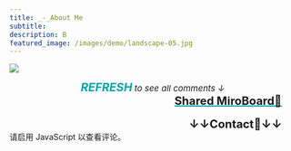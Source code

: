 ```yaml
---
title: _-_About Me
subtitle: 
description: B
featured_image: /images/demo/landscape-05.jpg
---
```


![]({{site.baseurl}}/images/About/van.png)

<!-- <div class="gallery" data-columns="3">
    <img src="{{site.baseurl}}/images/About/陈可凡简历合集_页面_1.png">
    <img src="{{site.baseurl}}/images/About/陈可凡简历合集_页面_2.png">
    <img src="{{site.baseurl}}/images/About/Kefan_Chen_092024.png">
</div> -->

<!-- *Refresh to see all comments* -->
<div style="text-align: center;">
    <strong><a style="color: rgb(0, 165, 171, 1);font-size: 20px; font-style: italic;">REFRESH</a></strong>
    <a style="font-size: 15px; font-style: italic;"> to see all comments ↓</a>
</div>

<div style="text-align: right; margin-right: 25px;">
    <strong><a href="https://miro.com/welcomeonboard/cmJqbk93YllOWExIVk9WbWRVak91YjNzMFZmR25TTnZoeWdma3RMczFQejRpd1UySGl1RmpnRDNzdWplcG9rUXwzNDU4NzY0NTY3MzgyMDc5OTIzfDI=?share_link_id=715339690278" style="text-decoration: underline; text-decoration-color: rgb(0, 165, 171, 1); font-size: 20px">Shared MiroBoard🎨</a></strong><br>
    <br>
    <strong><a style="font-size: 20px">↓↓Contact📣↓↓</a></strong>
</div>

<div id="disqus_thread"></div>
<script>
    var disqus_config = function () {
        this.page.url = window.location.href;  // 使用页面 URL
        this.page.identifier = window.location.pathname;  // 使用页面路径
    };
    (function() {
        var d = document, s = d.createElement('script');
        s.src = 'https://kefan-page.disqus.com/embed.js';  // 替换为您 Disqus 站点的短名称
        s.setAttribute('data-timestamp', +new Date());
        (d.head || d.body).appendChild(s);
    })();
</script>
<noscript>请启用 JavaScript 以查看评论。</noscript>


<!-- <a href="https://jekyllthemes.io/theme/board-portfolio-jekyll-theme" class="button button--large">Get This Theme</a> -->